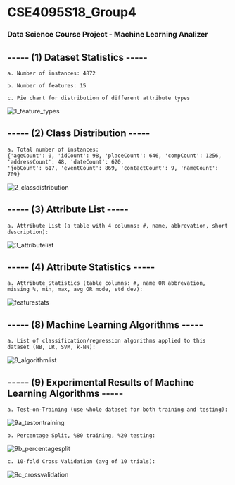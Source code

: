 # CSE4095S18_Group4
### Data Science Course Project - Machine Learning Analizer

## ----- (1) Dataset Statistics -----

```
a. Number of instances: 4872

b. Number of features: 15

c. Pie chart for distribution of different attribute types
```
![1_feature_types](https://user-images.githubusercontent.com/16938791/40610401-e6f0c1e0-627a-11e8-8a81-c2e653280eb9.png)

## ----- (2) Class Distribution -----

```
a. Total number of instances:
{'ageCount': 0, 'idCount': 98, 'placeCount': 646, 'compCount': 1256, 'addressCount': 48, 'dateCount': 620, 
'jobCount': 617, 'eventCount': 869, 'contactCount': 9, 'nameCount': 709}
```
![2_classdistribution](https://user-images.githubusercontent.com/16938791/40610583-a28155a0-627b-11e8-9c6a-b2f0142205bd.png)

## ----- (3) Attribute List -----

```
a. Attribute List (a table with 4 columns: #, name, abbrevation, short description):
```
![3_attributelist](https://user-images.githubusercontent.com/16938791/40610792-706b4084-627c-11e8-922c-0bd6df4f55e1.PNG)

## ----- (4) Attribute Statistics -----

```
a. Attribute Statistics (table columns: #, name OR abbrevation, missing %, min, max, avg OR mode, std dev):
```
![featurestats](https://user-images.githubusercontent.com/16938791/40611125-c7729e12-627d-11e8-9155-00b1a126c15a.PNG)

## ----- (8) Machine Learning Algorithms -----

```
a. List of classification/regression algorithms applied to this dataset (NB, LR, SVM, k-NN):
```
![8_algorithmlist](https://user-images.githubusercontent.com/16938791/40611627-be3f32ae-627f-11e8-8a1b-f8efa5d6ee35.PNG)

## ----- (9) Experimental Results of Machine Learning Algorithms -----

```
a. Test-on-Training (use whole dataset for both training and testing):
```
![9a_testontraining](https://user-images.githubusercontent.com/16938791/40630840-f8a5fd4c-62de-11e8-800a-75efe7f48734.PNG)

```
b. Percentage Split, %80 training, %20 testing:
```
![9b_percentagesplit](https://user-images.githubusercontent.com/16938791/40630859-1bab7dbc-62df-11e8-84b3-735c3e213b36.PNG)

```
c. 10-fold Cross Validation (avg of 10 trials):
```
![9c_crossvalidation](https://user-images.githubusercontent.com/16938791/40630871-30b7902e-62df-11e8-8d2b-c609ddd26f9f.PNG)
